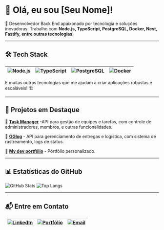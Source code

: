 # 👋 Olá, eu sou [Seu Nome]!

🚀 Desenvolvedor Back End apaixonado por tecnologia e soluções inovadoras. Trabalho com **Node.js, TypeScript, PostgreSQL, Docker, Nest, Fastify, entre outras tecnologias**!

---

## 🛠️ Tech Stack

| ![Node.js](https://img.shields.io/badge/-Teste?style=for-the-badge&logo=nodedotjs&logoColor=white) | ![TypeScript](https://img.shields.io/badge/-3178C6?logo=typescript&logoColor=white&style=for-the-badge) | ![PostgreSQL](https://img.shields.io/badge/-336791?logo=postgresql&logoColor=white&style=for-the-badge) | ![Docker](https://img.shields.io/badge/-2496ED?logo=docker&logoColor=white&style=for-the-badge) |
|---|---|---|---|

E muitas outras tecnologias que me ajudam a criar aplicações robustas e escaláveis! 🏗️

---

## 🌟 Projetos em Destaque

🔹 [**Task Manager**](https://github.com/jeanpj12/taskManager) -API para gestão de equipes e tarefas, com controle de administradores, membros, e outras funcionalidades.

🔹 [**GGlog**](https://github.com/jeanpj12/gglog) - API para gerenciamento de entregas e logística, com sistema de rastreamento, logs de status.

🔹 [**My dev portfólio**](https://github.com/jeanpj12/My-Dev-Portfolio) - Portfólio personalizado.

---

## 📊 Estatísticas do GitHub

![GitHub Stats](https://github-readme-stats.vercel.app/api?username=jeanpj12&show_icons=true&theme=radical)
![Top Langs](https://github-readme-stats.vercel.app/api/top-langs/?username=jeanpj12&layout=compact&theme=radical)

---

## 📬 Entre em Contato

| [![LinkedIn](https://img.shields.io/badge/-LinkedIn-0077B5?logo=linkedin&logoColor=white&style=for-the-badge)](https://linkedin.com/in/jeanjr) | [![Portfólio](https://img.shields.io/badge/-Portf%C3%B3lio-000?logo=vercel&logoColor=white&style=for-the-badge)](https://jeanjr.vercel.app) | [![Email](https://img.shields.io/badge/-Email-D14836?logo=gmail&logoColor=white&style=for-the-badge)](mailto:jeanpj12@gmail.com) 
|---|---|---|
